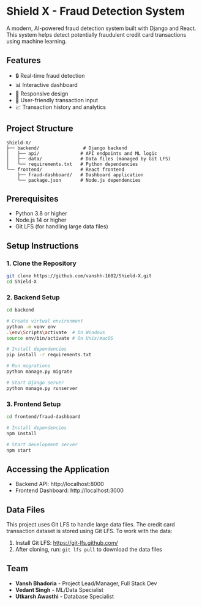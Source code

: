 # Shield X - Fraud Detection System

A modern, AI-powered fraud detection system built with Django and React. This system helps detect potentially fraudulent credit card transactions using machine learning.

## Features

- 🔒 Real-time fraud detection
- 📊 Interactive dashboard
- 📱 Responsive design
- 🎯 User-friendly transaction input
- 📈 Transaction history and analytics

## Project Structure
```
Shield-X/
├── backend/                # Django backend
│   ├── api/               # API endpoints and ML logic
│   ├── data/              # Data files (managed by Git LFS)
│   └── requirements.txt   # Python dependencies
└── frontend/              # React frontend
    ├── fraud-dashboard/   # Dashboard application
    └── package.json       # Node.js dependencies
```

## Prerequisites

- Python 3.8 or higher
- Node.js 14 or higher
- Git LFS (for handling large data files)

## Setup Instructions

### 1. Clone the Repository

```bash
git clone https://github.com/vanshh-1602/Shield-X.git
cd Shield-X
```

### 2. Backend Setup

```bash
cd backend

# Create virtual environment
python -m venv env
.\env\Scripts\activate  # On Windows
source env/bin/activate # On Unix/macOS

# Install dependencies
pip install -r requirements.txt

# Run migrations
python manage.py migrate

# Start Django server
python manage.py runserver
```

### 3. Frontend Setup

```bash
cd frontend/fraud-dashboard

# Install dependencies
npm install

# Start development server
npm start
```

## Accessing the Application

- Backend API: http://localhost:8000
- Frontend Dashboard: http://localhost:3000

## Data Files

This project uses Git LFS to handle large data files. The credit card transaction dataset is stored using Git LFS. To work with the data:

1. Install Git LFS: https://git-lfs.github.com/
2. After cloning, run: `git lfs pull` to download the data files

## Team

- **Vansh Bhadoria** - Project Lead/Manager, Full Stack Dev
- **Vedant Singh** - ML/Data Specialist
- **Utkarsh Awasthi** - Database Specialist

